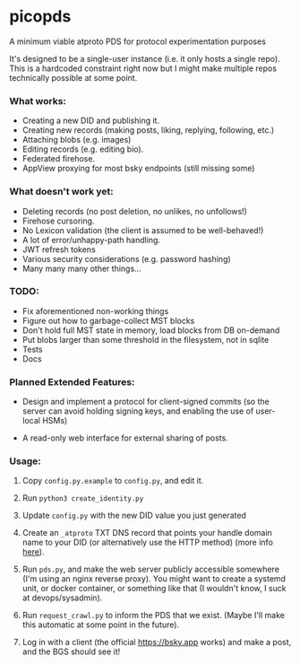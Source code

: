 # picopds
A minimum viable atproto PDS for protocol experimentation purposes

It's designed to be a single-user instance (i.e. it only hosts a single repo). This is a hardcoded constraint right now but I might make multiple repos technically possible at some point.

### What works:

- Creating a new DID and publishing it.
- Creating new records (making posts, liking, replying, following, etc.)
- Attaching blobs (e.g. images)
- Editing records (e.g. editing bio).
- Federated firehose.
- AppView proxying for most bsky endpoints (still missing some)

### What doesn't work yet:

- Deleting records (no post deletion, no unlikes, no unfollows!)
- Firehose cursoring.
- No Lexicon validation (the client is assumed to be well-behaved!)
- A lot of error/unhappy-path handling.
- JWT refresh tokens
- Various security considerations (e.g. password hashing)
- Many many many other things...

### TODO:

 - Fix aforementioned non-working things
 - Figure out how to garbage-collect MST blocks
 - Don't hold full MST state in memory, load blocks from DB on-demand
 - Put blobs larger than some threshold in the filesystem, not in sqlite
 - Tests
 - Docs

### Planned Extended Features:

 - Design and implement a protocol for client-signed commits (so the server can avoid holding signing keys, and enabling the use of user-local HSMs)

 - A read-only web interface for external sharing of posts.

### Usage:

1. Copy `config.py.example` to `config.py`, and edit it.

2. Run `python3 create_identity.py`

3. Update `config.py` with the new DID value you just generated

4. Create an `_atproto` TXT DNS record that points your handle domain name to your DID (or alternatively use the HTTP method) (more info [here](https://blueskyweb.xyz/blog/4-28-2023-domain-handle-tutorial)).

5. Run `pds.py`, and make the web server publicly accessible somewhere (I'm using an nginx reverse proxy). You might want to create a systemd unit, or docker container, or something like that (I wouldn't know, I suck at devops/sysadmin).

6. Run `request_crawl.py` to inform the PDS that we exist. (Maybe I'll make this automatic at some point in the future).

7. Log in with a client (the official https://bsky.app works) and make a post, and the BGS should see it!
